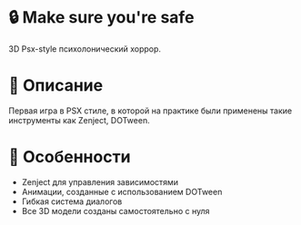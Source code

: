 # 🔒 Make sure you're safe
3D Psx-style психолонический хоррор.

# 📖 Описание
Первая игра в PSX стиле, в которой на практике были применены такие инструменты как Zenject, DOTween.

# 🚀 Особенности
- Zenject для управления зависимостями
- Анимации, созданные с использованием DOTween
- Гибкая система диалогов
- Все 3D модели созданы самостоятельно с нуля
